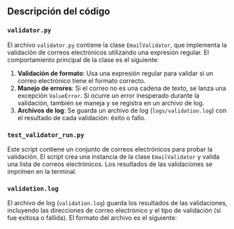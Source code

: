 
## Descripción del código

### `validator.py`

El archivo `validator.py` contiene la clase `EmailValidator`, que implementa la validación de correos electrónicos utilizando una expresión regular. El comportamiento principal de la clase es el siguiente:

1. **Validación de formato**: Usa una expresión regular para validar si un correo electrónico tiene el formato correcto.
2. **Manejo de errores**: Si el correo no es una cadena de texto, se lanza una excepción `ValueError`. Si ocurre un error inesperado durante la validación, también se maneja y se registra en un archivo de log.
3. **Archivos de log**: Se guarda un archivo de log (`logs/validation.log`) con el resultado de cada validación: éxito o fallo.

### `test_validator_run.py`

Este script contiene un conjunto de correos electrónicos para probar la validación. El script crea una instancia de la clase `EmailValidator` y valida una lista de correos electrónicos. Los resultados de las validaciones se imprimen en la terminal.

### `validation.log`

El archivo de log (`validation.log`) guarda los resultados de las validaciones, incluyendo las direcciones de correo electrónico y el tipo de validación (si fue exitosa o fallida). El formato del archivo es el siguiente:

